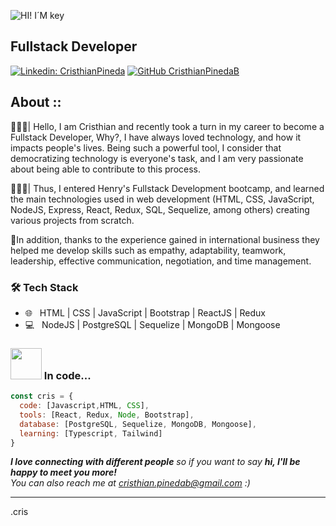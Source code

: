 ![HI! I´M key](https://user-images.githubusercontent.com/97765647/180084801-e825102c-6bb6-4996-b3ec-67a244d3fec6.gif)

<h2>Fullstack Developer</h2>

[![Linkedin: CristhianPineda](https://img.shields.io/badge/-cristhianpb-blue?style=flat-square&logo=Linkedin&logoColor=white&link=https://www.linkedin.com/in/cristhian-pineda-burgos/)](https://www.linkedin.com/in/cristhian-pineda-burgos/)
[![GitHub CristhianPinedaB](https://img.shields.io/github/followers/CristhianPinedaB?label=follow&style=social)](https://github.com/CristhianPinedaB)

## About ::

👩🏽‍🎓| Hello, I am Cristhian and recently took a turn in my career to become a Fullstack Developer, Why?, I have always loved technology, and how it impacts people's lives. Being such a powerful tool, I consider that democratizing technology is everyone's task, and I am very passionate about being able to contribute to this process. 

👩🏽‍💻| Thus, I entered Henry's Fullstack Development bootcamp, and learned the main technologies used in web development (HTML, CSS, JavaScript, NodeJS, Express, React, Redux, SQL, Sequelize, among others) creating various projects from scratch.

🧩In addition, thanks to the experience gained in international business they helped me develop skills such as empathy, adaptability, teamwork, leadership, effective communication, negotiation, and time management.


<h3>🛠 Tech Stack</h3>

- 🌐 &nbsp; HTML | CSS | JavaScript | Bootstrap | ReactJS | Redux
- 💻 &nbsp; NodeJS | PostgreSQL | Sequelize | MongoDB | Mongoose


### <img src="https://media.giphy.com/media/VgCDAzcKvsR6OM0uWg/giphy.gif" width="50"> In code... 

```javascript
const cris = {
  code: [Javascript,HTML, CSS],
  tools: [React, Redux, Node, Bootstrap],
  database: [PostgreSQL, Sequelize, MongoDB, Mongoose],
  learning: [Typescript, Tailwind]
}
```

<em><b>I love connecting with different people</b> so if you want to say <b>hi, I'll be happy to meet you more!</b> <br>You can also reach me at cristhian.pinedab@gmail.com :)</em>


-----
.cris

